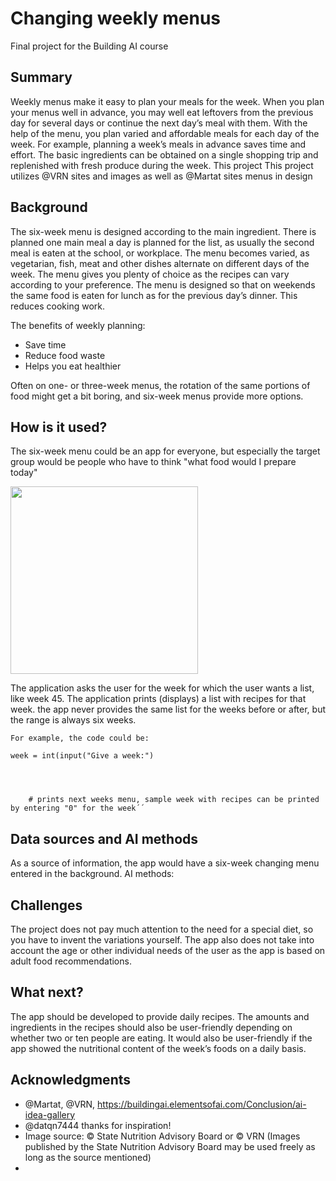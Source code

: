 <!-- This is the markdown template for the final project of the Building AI course, 
created by Reaktor Innovations and University of Helsinki. 
Copy the template, paste it to your GitHub README and edit! -->

# Changing weekly menus

Final project for the Building AI course

## Summary

Weekly menus make it easy to plan your meals for the week. When you plan your menus well in advance, you may well eat leftovers from the previous day for several days or continue the next day’s meal with them. With the help of the menu, you plan varied and affordable meals for each day of the week. For example, planning a week’s meals in advance saves time and effort. The basic ingredients can be obtained on a single shopping trip and replenished with fresh produce during the week.
This project
This project utilizes @VRN sites and images as well as @Martat sites menus in design


## Background

The six-week menu is designed according to the main ingredient. There is planned one main meal a day is planned for the  list, as usually the second meal is eaten at the school, or workplace. The menu becomes varied, as vegetarian, fish, meat and other dishes alternate on different days of the week. The menu gives you plenty of choice as the recipes can vary according to your preference. The menu is designed so that on weekends the same food is eaten for lunch as for the previous day’s dinner. This reduces cooking work.

The benefits of weekly planning:
* Save time
* Reduce food waste
* Helps you eat healthier

Often on one- or three-week menus, the rotation of the same portions of food might get a bit boring, and six-week menus provide more options.

## How is it used?

The six-week menu could be an app for everyone, but especially the target group would be people who have to think "what food would I prepare today" 

<img src="https://www.ruokavirasto.fi/globalassets/teemat/terveytta-edistava-ruokavalio/kuluttaja-ja-ammattilaismateriaali/kuva-arkisto/lautasmalli_rgb_lores-2.jpg" width="300">

The application asks the user for the week for which the user wants a list, like week 45. The application prints (displays) a list with recipes for that week. the app never provides the same list for the weeks before or after, but the range is always six weeks.


```
For example, the code could be:

week = int(input("Give a week:")




    # prints next weeks menu, sample week with recipes can be printed by entering "0" for the week´´
```

## Data sources and AI methods
As a source of information, the app would have a six-week changing menu entered in the background. AI methods: 

## Challenges

The project does not pay much attention to the need for a special diet, so you have to invent the variations yourself. The app also does not take into account the age or other individual needs of the user as the app is based on adult food recommendations.

## What next?
The app should be developed to provide daily recipes. The amounts and ingredients in the recipes should also be user-friendly depending on whether two or ten people are eating.
It would also be user-friendly if the app showed the nutritional content of the week’s foods on a daily basis.


## Acknowledgments

* @Martat, @VRN, https://buildingai.elementsofai.com/Conclusion/ai-idea-gallery
* @datqn7444 thanks for inspiration!
* Image source: © State Nutrition Advisory Board or © VRN (Images published by the State Nutrition Advisory Board may be used freely as long as the source
mentioned)
* 
